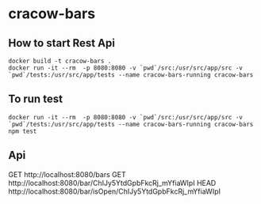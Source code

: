 # cracow-bars

## How to start Rest Api
    docker build -t cracow-bars .
    docker run -it --rm  -p 8080:8080 -v `pwd`/src:/usr/src/app/src -v `pwd`/tests:/usr/src/app/tests --name cracow-bars-running cracow-bars
## To run test
    docker run -it --rm  -p 8080:8080 -v `pwd`/src:/usr/src/app/src -v `pwd`/tests:/usr/src/app/tests --name cracow-bars-running cracow-bars npm test

## Api
   GET http://localhost:8080/bars
   GET http://localhost:8080/bar/ChIJy5YtdGpbFkcRj_mYfiaWIpI
   HEAD http://localhost:8080/bar/isOpen/ChIJy5YtdGpbFkcRj_mYfiaWIpI

